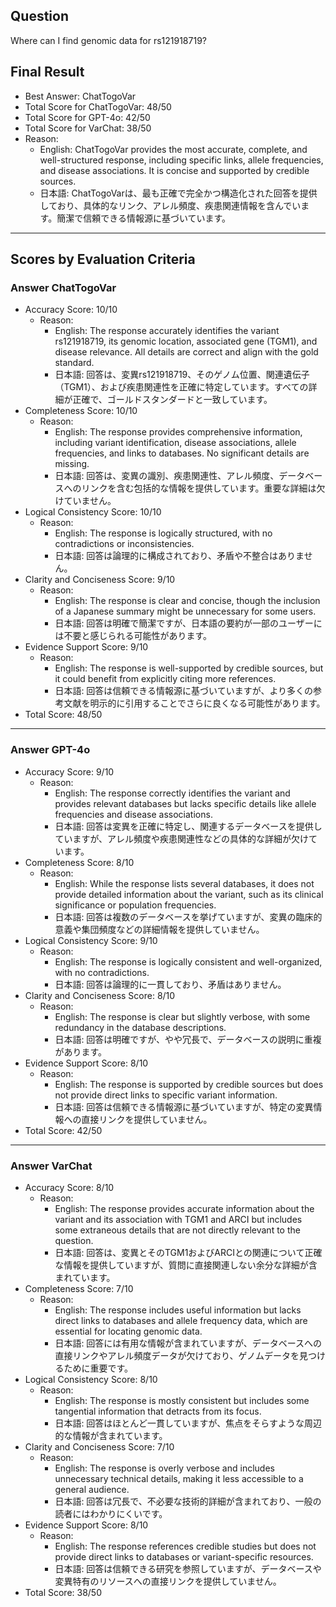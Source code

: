 ## Question

Where can I find genomic data for rs121918719?

## Final Result

- Best Answer: ChatTogoVar
- Total Score for ChatTogoVar: 48/50
- Total Score for GPT-4o: 42/50
- Total Score for VarChat: 38/50
- Reason:
  - English: ChatTogoVar provides the most accurate, complete, and well-structured response, including specific links, allele frequencies, and disease associations. It is concise and supported by credible sources.
  - 日本語: ChatTogoVarは、最も正確で完全かつ構造化された回答を提供しており、具体的なリンク、アレル頻度、疾患関連情報を含んでいます。簡潔で信頼できる情報源に基づいています。

---

## Scores by Evaluation Criteria

### Answer ChatTogoVar
- Accuracy Score: 10/10
  - Reason: 
    - English: The response accurately identifies the variant rs121918719, its genomic location, associated gene (TGM1), and disease relevance. All details are correct and align with the gold standard.
    - 日本語: 回答は、変異rs121918719、そのゲノム位置、関連遺伝子（TGM1）、および疾患関連性を正確に特定しています。すべての詳細が正確で、ゴールドスタンダードと一致しています。
- Completeness Score: 10/10
  - Reason: 
    - English: The response provides comprehensive information, including variant identification, disease associations, allele frequencies, and links to databases. No significant details are missing.
    - 日本語: 回答は、変異の識別、疾患関連性、アレル頻度、データベースへのリンクを含む包括的な情報を提供しています。重要な詳細は欠けていません。
- Logical Consistency Score: 10/10
  - Reason: 
    - English: The response is logically structured, with no contradictions or inconsistencies.
    - 日本語: 回答は論理的に構成されており、矛盾や不整合はありません。
- Clarity and Conciseness Score: 9/10
  - Reason: 
    - English: The response is clear and concise, though the inclusion of a Japanese summary might be unnecessary for some users.
    - 日本語: 回答は明確で簡潔ですが、日本語の要約が一部のユーザーには不要と感じられる可能性があります。
- Evidence Support Score: 9/10
  - Reason: 
    - English: The response is well-supported by credible sources, but it could benefit from explicitly citing more references.
    - 日本語: 回答は信頼できる情報源に基づいていますが、より多くの参考文献を明示的に引用することでさらに良くなる可能性があります。
- Total Score: 48/50

---

### Answer GPT-4o
- Accuracy Score: 9/10
  - Reason: 
    - English: The response correctly identifies the variant and provides relevant databases but lacks specific details like allele frequencies and disease associations.
    - 日本語: 回答は変異を正確に特定し、関連するデータベースを提供していますが、アレル頻度や疾患関連性などの具体的な詳細が欠けています。
- Completeness Score: 8/10
  - Reason: 
    - English: While the response lists several databases, it does not provide detailed information about the variant, such as its clinical significance or population frequencies.
    - 日本語: 回答は複数のデータベースを挙げていますが、変異の臨床的意義や集団頻度などの詳細情報を提供していません。
- Logical Consistency Score: 9/10
  - Reason: 
    - English: The response is logically consistent and well-organized, with no contradictions.
    - 日本語: 回答は論理的に一貫しており、矛盾はありません。
- Clarity and Conciseness Score: 8/10
  - Reason: 
    - English: The response is clear but slightly verbose, with some redundancy in the database descriptions.
    - 日本語: 回答は明確ですが、やや冗長で、データベースの説明に重複があります。
- Evidence Support Score: 8/10
  - Reason: 
    - English: The response is supported by credible sources but does not provide direct links to specific variant information.
    - 日本語: 回答は信頼できる情報源に基づいていますが、特定の変異情報への直接リンクを提供していません。
- Total Score: 42/50

---

### Answer VarChat
- Accuracy Score: 8/10
  - Reason: 
    - English: The response provides accurate information about the variant and its association with TGM1 and ARCI but includes some extraneous details that are not directly relevant to the question.
    - 日本語: 回答は、変異とそのTGM1およびARCIとの関連について正確な情報を提供していますが、質問に直接関連しない余分な詳細が含まれています。
- Completeness Score: 7/10
  - Reason: 
    - English: The response includes useful information but lacks direct links to databases and allele frequency data, which are essential for locating genomic data.
    - 日本語: 回答には有用な情報が含まれていますが、データベースへの直接リンクやアレル頻度データが欠けており、ゲノムデータを見つけるために重要です。
- Logical Consistency Score: 8/10
  - Reason: 
    - English: The response is mostly consistent but includes some tangential information that detracts from its focus.
    - 日本語: 回答はほとんど一貫していますが、焦点をそらすような周辺的な情報が含まれています。
- Clarity and Conciseness Score: 7/10
  - Reason: 
    - English: The response is overly verbose and includes unnecessary technical details, making it less accessible to a general audience.
    - 日本語: 回答は冗長で、不必要な技術的詳細が含まれており、一般の読者にはわかりにくいです。
- Evidence Support Score: 8/10
  - Reason: 
    - English: The response references credible studies but does not provide direct links to databases or variant-specific resources.
    - 日本語: 回答は信頼できる研究を参照していますが、データベースや変異特有のリソースへの直接リンクを提供していません。
- Total Score: 38/50